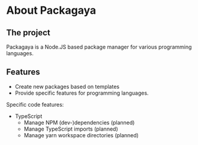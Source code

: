 # About Packagaya

## The project

Packagaya is a Node.JS based package manager for various programming languages.

## Features

- Create new packages based on templates
- Provide specific features for programming languages.

Specific code features:

- TypeScript
  - Manage NPM (dev-)dependencies (planned)
  - Manage TypeScript imports (planned)
  - Manage yarn workspace directories (planned)
